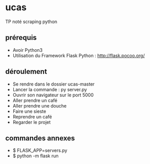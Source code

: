 # ucas
TP noté scraping python

## prérequis
* Avoir Python3
* Utilisation du Framework Flask Python : http://flask.pocoo.org/

 ## déroulement 
* Se rendre dans le dossier ucas-master
* Lancer la commande : py server.py
* Ouvrir son navigateur sur le port 5000
* Aller prendre un café
* Aller prendre une douche
* Faire une sieste
* Reprendre un café
* Regarder le projet


 ## commandes annexes
* $ FLASK_APP=servers.py
* $ python -m flask run
